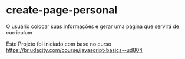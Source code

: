 # create-page-personal
O usuário colocar suas informações e gerar uma página que servirá de curriculum

Este Projeto foi iniciado com base no curso 
https://br.udacity.com/course/javascript-basics--ud804
